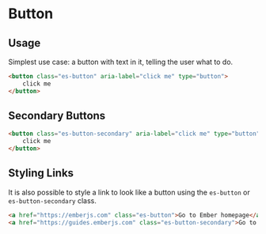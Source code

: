 # Button

## Usage

Simplest use case: a button with text in it, telling the user what to do.

```html
<button class="es-button" aria-label="click me" type="button">
    click me
</button>
```

## Secondary Buttons

```html
<button class="es-button-secondary" aria-label="click me" type="button">
    click me
</button>
```

## Styling Links
It is also possible to style a link to look like a button using the `es-button` or `es-button-secondary` class.

```html
<a href="https://emberjs.com" class="es-button">Go to Ember homepage</a>
<a href="https://guides.emberjs.com" class="es-button-secondary">Go to the Guides</a>
```

